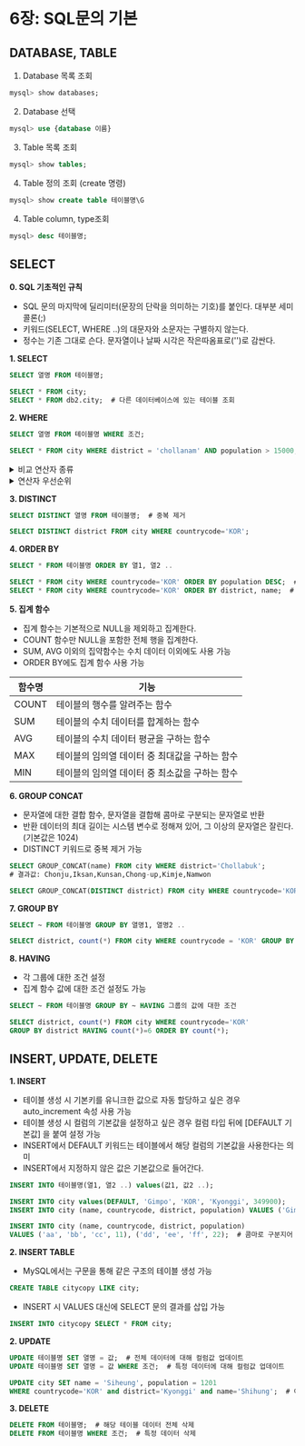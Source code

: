 # 6장: SQL문의 기본
## DATABASE, TABLE
1. Database 목록 조회
```sql
mysql> show databases;
```
2. Database 선택
```sql
mysql> use {database 이름}
```
3. Table 목록 조회
```sql
mysql> show tables;
```
4. Table 정의 조회 (create 명령)
```sql
mysql> show create table 테이블명\G
```
4. Table column, type조회
```sql
mysql> desc 테이블명;
```

## SELECT
**0. SQL 기초적인 규칙**
* SQL 문의 마지막에 딜리미터(문장의 단락을 의미하는 기호)를 붙인다. 대부분 세미콜론(;)
* 키워드(SELECT, WHERE ..)의 대문자와 소문자는 구별하지 않는다.
* 정수는 기존 그대로 슨다. 문자열이나 날짜 시각은 작은따옴표로('')로 감싼다.

**1. SELECT**
```sql
SELECT 열명 FROM 테이블명;

SELECT * FROM city;
SELECT * FROM db2.city;  # 다른 데이터베이스에 있는 테이블 조회
```
**2. WHERE**
```sql
SELECT 열명 FROM 톄이블명 WHERE 조건;

SELECT * FROM city WHERE district = 'chollanam' AND population > 15000;
```

<details>
<summary>비교 연산자 종류</summary>
<div markdown="1">

|연산자 종류|의미|
|---|---|
|=|같다|
|<>|같지 않다|
|>=|같거나 크다|
|>|보다 크다|
|<=|같거나 작다|
|<|보다 작다|

</div>
</details>

<details>
<summary>연산자 우선순위</summary>
<div markdown="1">

|우선순위|연산자|
|---|---|
|1|INTERVAL|
|2|BINARY, COLLATE|
|3|-(단항 감산), ~(단항 비트 반전)|
|4|^|
|5|*, /, DIV, %, MOD|
|6|-, +|
|7|<<, >>|
|8|&|
|9|:|
|10|=, <=>, >=, >, <=, <, <>, !=, IS, LIKE, REGEXP, IN|
|11|BETWEEN, CASE, WHEN, THEN, ELSE|
|12|NOT|
|13|&&, AND|
|14|XOR|
|15|::, OR|
|16|=(대입 등호), :=|

</div>
</details>

**3. DISTINCT**
```sql
SELECT DISTINCT 열명 FROM 테이블명;  # 중복 제거

SELECT DISTINCT district FROM city WHERE countrycode='KOR';
```
**4. ORDER BY**
```sql
SELECT * FROM 톄이블명 ORDER BY 열1, 열2 ..

SELECT * FROM city WHERE countrycode='KOR' ORDER BY population DESC;  # 내림차순(3-2-1)
SELECT * FROM city WHERE countrycode='KOR' ORDER BY district, name;  # 여러 열에 대해 정렬
```

**5. 집계 함수**
* 집계 함수는 기본적으로 NULL을 제외하고 집계한다.
* COUNT 함수만 NULL을 포함한 전체 행을 집계한다.
* SUM, AVG 이외의 집약함수는 수치 데이터 이외에도 사용 가능
* ORDER BY에도 집계 함수 사용 가능

|함수명|기능|
|---|---|
|COUNT|테이블의 행수를 알려주는 함수|
|SUM|테이블의 수치 데이터를 합계하는 함수|
|AVG|테이블의 수치 데이터 평균을 구하는 함수|
|MAX|테이블의 임의열 데이터 중 최대값을 구하는 함수|
|MIN|테이블의 임의열 데이터 중 최소값을 구하는 함수|

**6. GROUP CONCAT**
* 문자열에 대한 결합 함수, 문자열을 결합해 콤마로 구분되는 문자열로 반환
* 반환 데이터의 최대 길이는 시스템 변수로 정해져 있어, 그 이상의 문자열은 잘린다. (기본값은 1024)
* DISTINCT 키워드로 중복 제거 가능

```sql
SELECT GROUP_CONCAT(name) FROM city WHERE district='Chollabuk';
# 결과값: Chonju,Iksan,Kunsan,Chong-up,Kimje,Namwon

SELECT GROUP_CONCAT(DISTINCT district) FROM city WHERE countrycode='KOR';
```

**7. GROUP BY**
```sql
SELECT ~ FROM 테이블명 GROUP BY 열명1, 열명2 ..

SELECT district, count(*) FROM city WHERE countrycode = 'KOR' GROUP BY district;
```
**8. HAVING**
* 각 그룹에 대한 조건 설정
* 집계 함수 값에 대한 조건 설정도 가능
```sql
SELECT ~ FROM 테이블명 GROUP BY ~ HAVING 그룹의 값에 대한 조건

SELECT district, count(*) FROM city WHERE countrycode='KOR'
GROUP BY district HAVING count(*)=6 ORDER BY count(*);
```

## INSERT, UPDATE, DELETE
**1. INSERT**
* 테이블 생성 시 기본키를 유니크한 값으로 자동 할당하고 싶은 경우 auto_increment 속성 사용 가능
* 테이블 생성 시 컬럼의 기본값을 설정하고 싶은 경우 컬럼 타입 뒤에 [DEFAULT 기본값] 을 붙여 설정 가능
* INSERT에서 DEFAULT 키워드는 테이블에서 해당 컬럼의 기본값을 사용한다는 의미
* INSERT에서 지정하지 않은 값은 기본값으로 들어간다.
```sql
INSERT INTO 테이블명(열1, 열2 ..) values(값1, 값2 ..);

INSERT INTO city values(DEFAULT, 'Gimpo', 'KOR', 'Kyonggi', 349900);
INSERT INTO city (name, countrycode, district, population) VALUES ('Gimpo', 'KOR', 'Kyonggi', 349900);

INSERT INTO city (name, countrycode, district, population)
VALUES ('aa', 'bb', 'cc', 11), ('dd', 'ee', 'ff', 22);  # 콤마로 구분지어 여러 데이터 한번에 삽입 가능
```
**2. INSERT TABLE**
* MySQL에서는 구문을 통해 같은 구조의 테이블 생성 가능
```sql
CREATE TABLE citycopy LIKE city;
```
* INSERT 시 VALUES 대신에 SELECT 문의 결과를 삽입 가능
```sql
INSERT INTO citycopy SELECT * FROM city;
```
**2. UPDATE**
```sql
UPDATE 테이블명 SET 열명 = 값;  # 전체 데이터에 대해 컬럼값 업데이트
UPDATE 테이블명 SET 열명 = 값 WHERE 조건;  # 특정 데이터에 대해 컬럼값 업데이트

UPDATE city SET name = 'Siheung', population = 1201
WHERE countrycode='KOR' and district='Kyonggi' and name='Shihung';  # 여러 컬럼에 대해서 한 번에 업데이트
```
**3. DELETE**
```sql
DELETE FROM 테이블명;  # 해당 테이블 데이터 전체 삭제
DELETE FROM 테이블명 WHERE 조건;  # 특정 데이터 삭제
```

